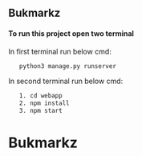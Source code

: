 ## Bukmarkz

#### To run this project open two terminal
In first terminal run below cmd:
```bash
   python3 manage.py runserver
```

In second terminal run below cmd:
```bash
   1. cd webapp
   2. npm install
   3. npm start
```

# Bukmarkz
